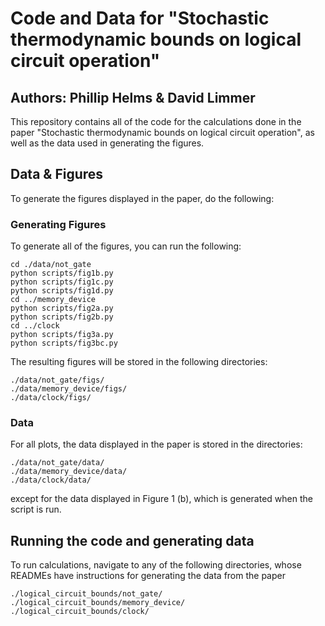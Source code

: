 # Code and Data for "Stochastic thermodynamic bounds on logical circuit operation"
## Authors: Phillip Helms & David Limmer
This repository contains all of the code for the calculations
done in the paper "Stochastic thermodynamic bounds on logical circuit operation", 
as well as the data used in generating the figures. 

## Data & Figures
To generate the figures displayed in the paper, do the following:
### Generating Figures
To generate all of the figures, you can run the following:
```
cd ./data/not_gate
python scripts/fig1b.py
python scripts/fig1c.py
python scripts/fig1d.py
cd ../memory_device
python scripts/fig2a.py
python scripts/fig2b.py
cd ../clock
python scripts/fig3a.py
python scripts/fig3bc.py
```

The resulting figures will be stored in the following directories:
```
./data/not_gate/figs/
./data/memory_device/figs/
./data/clock/figs/
```

### Data
For all plots, the data displayed in the paper is stored in the 
directories:
```
./data/not_gate/data/
./data/memory_device/data/
./data/clock/data/
```
except for the data displayed in Figure 1 (b), which is generated
when the script is run. 

## Running the code and generating data
To run calculations, navigate to any of the following directories, 
whose READMEs have instructions for generating the data from the paper
```
./logical_circuit_bounds/not_gate/
./logical_circuit_bounds/memory_device/
./logical_circuit_bounds/clock/
```

